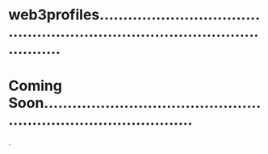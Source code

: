 # web3profiles..................................................................................................
# Coming Soon.....................................................................................
.

